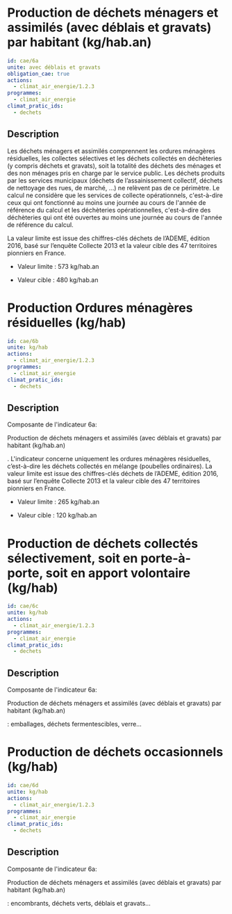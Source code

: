 # Production de déchets ménagers et assimilés (avec déblais et gravats) par habitant (kg/hab.an)
```yaml
id: cae/6a
unite: avec déblais et gravats
obligation_cae: true
actions:
  - climat_air_energie/1.2.3
programmes:
  - climat_air_energie
climat_pratic_ids:
  - dechets
```
## Description
Les déchets ménagers et assimilés comprennent les ordures ménagères résiduelles, les collectes sélectives et les déchets collectés en déchèteries (y compris déchets et gravats), soit la totalité des déchets des ménages et des non ménages pris en charge par le service public. Les déchets produits par les services municipaux (déchets de l’assainissement collectif, déchets de nettoyage des rues, de marché, …) ne relèvent pas de ce périmètre.  Le calcul ne considère que les services de collecte opérationnels, c'est-à-dire ceux qui ont fonctionné au moins une journée au cours de l'année de référence du calcul et les déchèteries opérationnelles, c'est-à-dire des déchèteries qui ont été ouvertes au moins une journée au cours de l'année de référence du calcul.

La valeur limite est issue des chiffres-clés déchets de l’ADEME, édition 2016, basé sur l’enquête Collecte 2013 et la valeur cible des 47 territoires pionniers en France.

- Valeur limite : 573 kg/hab.an

- Valeur cible : 480 kg/hab.an




# Production Ordures ménagères résiduelles (kg/hab)
```yaml
id: cae/6b
unite: kg/hab
actions:
  - climat_air_energie/1.2.3
programmes:
  - climat_air_energie
climat_pratic_ids:
  - dechets
```
## Description
Composante de l'indicateur 6a:

Production de déchets ménagers et assimilés (avec déblais et gravats) par habitant (kg/hab.an)

. L'indicateur concerne uniquement les ordures ménagères résiduelles, c’est-à-dire les déchets collectés en mélange (poubelles ordinaires). La valeur limite est issue des chiffres-clés déchets de l’ADEME, édition 2016, basé sur l’enquête Collecte 2013 et la valeur cible des 47 territoires pionniers en France.

- Valeur limite : 265 kg/hab.an

- Valeur cible : 120 kg/hab.an




# Production de déchets collectés sélectivement, soit en porte-à-porte, soit en apport volontaire (kg/hab)
```yaml
id: cae/6c
unite: kg/hab
actions:
  - climat_air_energie/1.2.3
programmes:
  - climat_air_energie
climat_pratic_ids:
  - dechets
```
## Description
Composante de l'indicateur 6a:

Production de déchets ménagers et assimilés (avec déblais et gravats) par habitant (kg/hab.an)

: emballages, déchets fermentescibles, verre…




# Production de déchets occasionnels (kg/hab)
```yaml
id: cae/6d
unite: kg/hab
actions:
  - climat_air_energie/1.2.3
programmes:
  - climat_air_energie
climat_pratic_ids:
  - dechets
```
## Description
Composante de l'indicateur 6a:

Production de déchets ménagers et assimilés (avec déblais et gravats) par habitant (kg/hab.an)

: encombrants, déchets verts, déblais et gravats…





